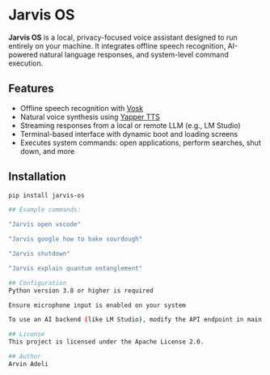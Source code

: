 # Jarvis OS

**Jarvis OS** is a local, privacy-focused voice assistant designed to run entirely on your machine. It integrates offline speech recognition, AI-powered natural language responses, and system-level command execution.

## Features

- Offline speech recognition with [Vosk](https://alphacephei.com/vosk/)
- Natural voice synthesis using [Yapper TTS](https://github.com/n1teshy/yapper-tts)
- Streaming responses from a local or remote LLM (e.g., LM Studio)
- Terminal-based interface with dynamic boot and loading screens
- Executes system commands: open applications, perform searches, shut down, and more

## Installation

```bash
pip install jarvis-os

## Example commands:

"Jarvis open vscode"

"Jarvis google how to bake sourdough"

"Jarvis shutdown"

"Jarvis explain quantum entanglement"

## Configuration
Python version 3.8 or higher is required

Ensure microphone input is enabled on your system

To use an AI backend (like LM Studio), modify the API endpoint in main.py

## License
This project is licensed under the Apache License 2.0.

## Author
Arvin Adeli
